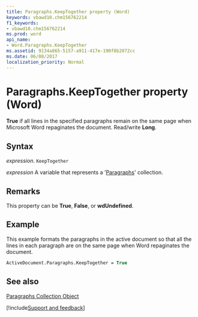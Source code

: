 ```yaml
---
title: Paragraphs.KeepTogether property (Word)
keywords: vbawd10.chm156762214
f1_keywords:
- vbawd10.chm156762214
ms.prod: word
api_name:
- Word.Paragraphs.KeepTogether
ms.assetid: 9134a865-5157-a911-417e-190f8b2072cc
ms.date: 06/08/2017
localization_priority: Normal
---
```



# Paragraphs.KeepTogether property (Word)

 **True** if all lines in the specified paragraphs remain on the same page when Microsoft Word repaginates the document. Read/write **Long**.


## Syntax

_expression_. `KeepTogether`

_expression_ A variable that represents a '[Paragraphs](Word.paragraphs.md)' collection.


## Remarks

This property can be  **True**, **False**, or **wdUndefined**.


## Example

This example formats the paragraphs in the active document so that all the lines in each paragraph are on the same page when Word repaginates the document.


```vb
ActiveDocument.Paragraphs.KeepTogether = True
```


## See also


[Paragraphs Collection Object](Word.paragraphs.md)

[!include[Support and feedback](~/includes/feedback-boilerplate.md)]